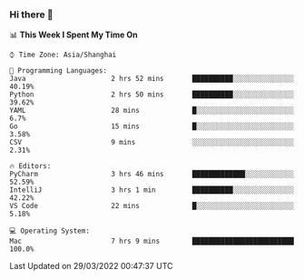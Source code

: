 ### Hi there 👋


<!--START_SECTION:waka-->
📊 **This Week I Spent My Time On** 

```text
⌚︎ Time Zone: Asia/Shanghai

💬 Programming Languages: 
Java                     2 hrs 52 mins       ██████████░░░░░░░░░░░░░░░   40.19% 
Python                   2 hrs 50 mins       ██████████░░░░░░░░░░░░░░░   39.62% 
YAML                     28 mins             █░░░░░░░░░░░░░░░░░░░░░░░░   6.7% 
Go                       15 mins             █░░░░░░░░░░░░░░░░░░░░░░░░   3.58% 
CSV                      9 mins              ░░░░░░░░░░░░░░░░░░░░░░░░░   2.31%

🔥 Editors: 
PyCharm                  3 hrs 46 mins       █████████████░░░░░░░░░░░░   52.59% 
IntelliJ                 3 hrs 1 min         ██████████░░░░░░░░░░░░░░░   42.22% 
VS Code                  22 mins             █░░░░░░░░░░░░░░░░░░░░░░░░   5.18%

💻 Operating System: 
Mac                      7 hrs 9 mins        █████████████████████████   100.0%

```


 Last Updated on 29/03/2022 00:47:37 UTC
<!--END_SECTION:waka-->

<!--
**SillyPasty/SillyPasty** is a ✨ _special_ ✨ repository because its `README.md` (this file) appears on your GitHub profile.

Here are some ideas to get you started:

- 🔭 I’m currently working on ...
- 🌱 I’m currently learning ...
- 👯 I’m looking to collaborate on ...
- 🤔 I’m looking for help with ...
- 💬 Ask me about ...
- 📫 How to reach me: ...
- 😄 Pronouns: ...
- ⚡ Fun fact: ...
-->


